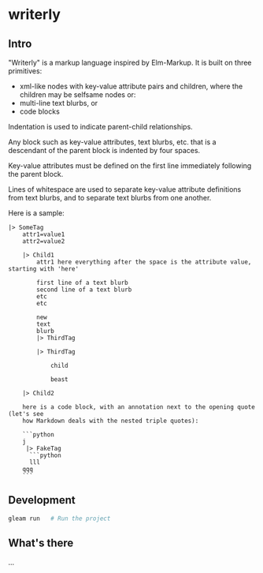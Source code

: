 # writerly

## Intro

"Writerly" is a markup language inspired by Elm-Markup. It is built
on three primitives:

- xml-like nodes with key-value attribute pairs and children, where the children may be selfsame nodes or:
- multi-line text blurbs, or
- code blocks

Indentation is used to indicate parent-child relationships.

Any block such as key-value attributes, text blurbs, etc. that is a descendant of the parent block is indented by four spaces.

Key-value attributes must be defined on the first line immediately following the parent block.

Lines of whitespace are used to separate key-value attribute definitions from text blurbs, and to separate
text blurbs from one another.

Here is a sample:

```
|> SomeTag
    attr1=value1
    attr2=value2

    |> Child1
        attr1 here everything after the space is the attribute value, starting with 'here'

        first line of a text blurb
        second line of a text blurb
        etc
        etc

        new
        text
        blurb
        |> ThirdTag

        |> ThirdTag

            child

            beast

    |> Child2

    here is a code block, with an annotation next to the opening quote (let's see
    how Markdown deals with the nested triple quotes):

    ```python
    j
     |> FakeTag
      ```python
      lll
    qqq
    ```
```

## Development

```sh
gleam run   # Run the project
```

## What's there

...
